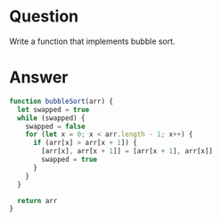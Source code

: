 # Question
Write a function that implements bubble sort.

# Answer
```js
function bubbleSort(arr) {
  let swapped = true
  while (swapped) {
    swapped = false
    for (let x = 0; x < arr.length - 1; x++) {
      if (arr[x] > arr[x + 1]) {
        [arr[x], arr[x + 1]] = [arr[x + 1], arr[x]]
        swapped = true
      }
    }
  }

  return arr
}
```
